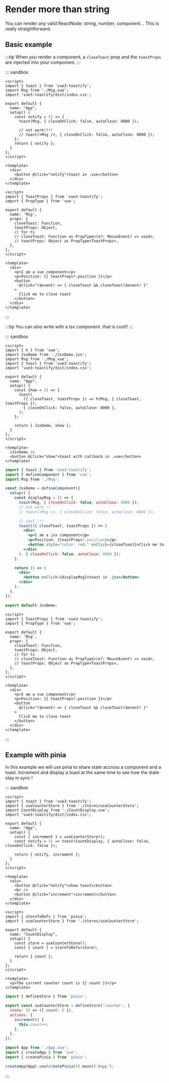 # Render more than string

You can render any valid ReactNode: string, number, component... This is really straightforward.

## Basic example

:::tip
When you render a component, a `closeToast` prop and the `toastProps` are injected into your component.
:::


::: sandbox
```vue App.vue
<script>
import { toast } from 'vue3-toastify';
import Msg from './Msg.vue';
import 'vue3-toastify/dist/index.css';

export default {
  name: "App",
  setup() {
    const notify = () => {
      toast(Msg, { closeOnClick: false, autoClose: 8000 });

      // not work!!!!
      // toast(<Msg />, { closeOnClick: false, autoClose: 8000 });
    };
    return { notify };
  }
};
</script>

<template>
  <div>
    <button @click="notify">toast in .vue</button>
  </div>
</template>
```

```vue /src/Msg.vue [active]
<script>
import { ToastProps } from 'vue3-toastify';
import { PropType } from 'vue';

export default {
  name: 'Msg',
  props: {
    closeToast: Function,
    toastProps: Object,
    // for ts
    // closeToast: Function as PropType<(e?: MouseEvent) => void>,
    // toastProps: Object as PropType<ToastProps>,
  },
};
</script>

<template>
  <div>
    <p>I am a vue component</p>
    <p>Position: {{ toastProps?.position }}</p>
    <button
      @click="($event) => { closeToast && closeToast($event) }"
    >
      Click me to close toast
    </button>
  </div>
</template>
```
:::

:::tip
You can also write with a tsx component. that is cool!!
:::

::: sandbox
```vue App.vue
<script>
import { h } from 'vue';
import JsxDemo from './JsxDemo.jsx';
import Msg from './Msg.vue';
import { toast } from 'vue3-toastify';
import 'vue3-toastify/dist/index.css';

export default {
  name: "App",
  setup() {
    const show = () => {
      toast(
        ({ closeToast, toastProps }) => h(Msg, { closeToast, toastProps }),
        { closeOnClick: false, autoClose: 8000 },
      );
    };

    return { JsxDemo, show };
  }
};
</script>

<template>
  <JsxDemo />
  <button @click="show">toast with callback in .vue</button>
</template>
```

```jsx /src/JsxDemo.jsx [active]
import { toast } from 'vue3-toastify';
import { defineComponent } from 'vue';
import Msg from './Msg';

const JsxDemo = defineComponent({
  setup() {
    const displayMsg = () => {
      toast(Msg, { closeOnClick: false, autoClose: 8000 });
      // not work !!
      // toast(<Msg />, { closeOnClick: false, autoClose: 8000 });

      // cool !!!
      toast(({ closeToast, toastProps }) => (
        <div>
          <p>I am a jsx component</p>
          <p>Position: {toastProps?.position}</p>
          <button style="color: red;" onClick={closeToast}>Click me to close toast</button>
        </div>
      ), { closeOnClick: false, autoClose: 8000 });
    };

    return () => (
      <div>
        <button onClick={displayMsg}>toast in .jsx</button>
      </div>
    );
  },
});

export default JsxDemo;
```

```vue /src/Msg.vue
<script>
import { ToastProps } from 'vue3-toastify';
import { PropType } from 'vue';

export default {
  name: 'Msg',
  props: {
    closeToast: Function,
    toastProps: Object,
    // for ts
    // closeToast: Function as PropType<(e?: MouseEvent) => void>,
    // toastProps: Object as PropType<ToastProps>,
  },
};
</script>

<template>
  <div>
    <p>I am a vue component</p>
    <p>Position: {{ toastProps?.position }}</p>
    <button
      @click="($event) => { closeToast && closeToast($event) }"
    >
      Click me to close toast
    </button>
  </div>
</template>
```
:::

## Example with pinia

In this example we will use pinia to share state accross a component and a toast. Increment and display a toast at the same time to see how the state stay in sync !


::: sandbox
```vue App.vue
<script>
import { toast } from 'vue3-toastify';
import { useCounterStore } from './stores/useCounterStore';
import CountDisplay from './CountDisplay.vue';
import 'vue3-toastify/dist/index.css';

export default {
  name: "App",
  setup() {
    const { increment } = useCounterStore();
    const notify = () => toast(CountDisplay, { autoClose: false, closeOnClick: false });

    return { notify, increment };
  }
};
</script>

<template>
  <div>
    <button @click="notify">show toast</button>
    <br />
    <button @click="increment">increment</button>
  </div>
</template>
```

```vue /src/CountDisplay.vue
<script>
import { storeToRefs } from 'pinia';
import { useCounterStore } from './stores/useCounterStore';

export default {
  name: "CountDisplay",
  setup() {
    const store = useCounterStore();
    const { count } = storeToRefs(store);

    return { count };
  }
};
</script>

<template>
  <p>The current counter count is {{ count }}</p>
</template>
```

```js /src/stores/useCounterStore.js
import { defineStore } from 'pinia';

export const useCounterStore = defineStore('counter', {
  state: () => ({ count: 0 }),
  actions: {
    increment() {
      this.count++;
    },
  },
});
```

```js /src/main.js
import App from './App.vue';
import { createApp } from 'vue';
import { createPinia } from 'pinia';

createApp(App).use(createPinia()).mount('#app');
```
:::
